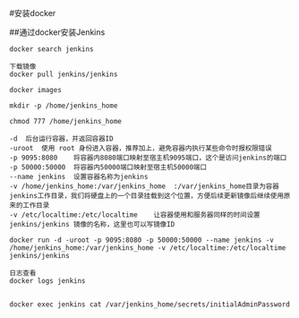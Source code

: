 #安装docker

##通过docker安装Jenkins

    docker search jenkins
    
    下载镜像
    docker pull jenkins/jenkins
    
    docker images
    
    mkdir -p /home/jenkins_home
    
    chmod 777 /home/jenkins_home
    
    
```
-d	后台运行容器，并返回容器ID
-uroot	使用 root 身份进入容器，推荐加上，避免容器内执行某些命令时报权限错误
-p 9095:8080	将容器内8080端口映射至宿主机9095端口，这个是访问jenkins的端口
-p 50000:50000	将容器内50000端口映射至宿主机50000端口
--name jenkins	设置容器名称为jenkins
-v /home/jenkins_home:/var/jenkins_home	 :/var/jenkins_home目录为容器jenkins工作目录，我们将硬盘上的一个目录挂载到这个位置，方便后续更新镜像后继续使用原来的工作目录
-v /etc/localtime:/etc/localtime	让容器使用和服务器同样的时间设置
jenkins/jenkins	镜像的名称，这里也可以写镜像ID
```
    
    docker run -d -uroot -p 9095:8080 -p 50000:50000 --name jenkins -v /home/jenkins_home:/var/jenkins_home -v /etc/localtime:/etc/localtime jenkins/jenkins
    
    日志查看
    docker logs jenkins
    
    
    docker exec jenkins cat /var/jenkins_home/secrets/initialAdminPassword
    
    
##    
    



